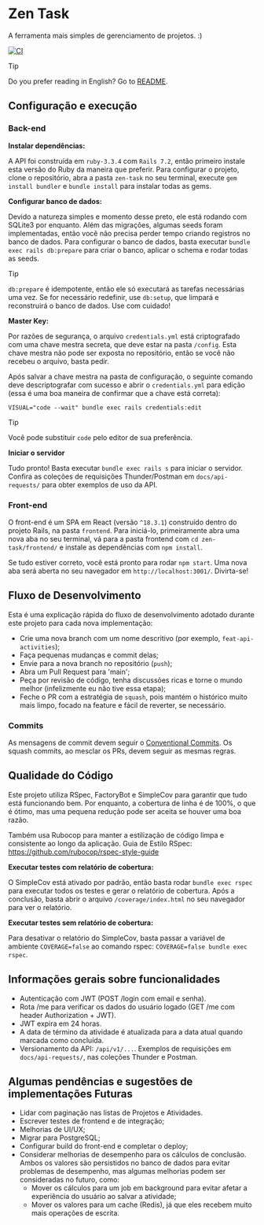 # Zen Task
A ferramenta mais simples de gerenciamento de projetos. :)

[![CI](https://github.com/pitagg/zen-task/actions/workflows/ci.yml/badge.svg)](https://github.com/pitagg/zen-task/actions/workflows/ci.yml)

> [!TIP]
> Do you prefer reading in English? Go to [README](/README.md).


## Configuração e execução

### Back-end

**Instalar dependências:**

A API foi construída em `ruby-3.3.4` com `Rails 7.2`, então primeiro instale esta versão do Ruby da maneira que preferir.
Para configurar o projeto, clone o repositório, abra a pasta `zen-task` no seu terminal, execute `gem install bundler` e `bundle install` para instalar todas as gems.

**Configurar banco de dados:**

Devido a natureza simples e momento desse preto, ele está rodando com SQLite3 por enquanto.
Além das migrações, algumas seeds foram implementadas, então você não precisa perder tempo criando registros no banco de dados.
Para configurar o banco de dados, basta executar `bundle exec rails db:prepare` para criar o banco, aplicar o schema e rodar todas as seeds.

> [!TIP]
> `db:prepare` é idempotente, então ele só executará as tarefas necessárias uma vez. Se for necessário redefinir, use `db:setup`, que limpará e reconstruirá o banco de dados. Use com cuidado!

**Master Key:**

Por razões de segurança, o arquivo `credentials.yml` está criptografado com uma chave mestra secreta, que deve estar na pasta `/config`. Esta chave mestra não pode ser exposta no repositório, então se você não recebeu o arquivo, basta pedir.

Após salvar a chave mestra na pasta de configuração, o seguinte comando deve descriptografar com sucesso e abrir o `credentials.yml` para edição (essa é uma boa maneira de confirmar que a chave está correta):

```
VISUAL="code --wait" bundle exec rails credentials:edit
```

> [!TIP]
> Você pode substituir `code` pelo editor de sua preferência.

**Iniciar o servidor**

Tudo pronto! Basta executar `bundle exec rails s` para iniciar o servidor.
Confira as coleções de requisições Thunder/Postman em `docs/api-requests/` para obter exemplos de uso da API.


### Front-end

O front-end é um SPA em React (versão `^18.3.1`) construído dentro do projeto Rails, na pasta `frontend`.
Para iniciá-lo, primeiramente abra uma nova aba no seu terminal, vá para a pasta frontend com `cd zen-task/frontend/` e instale as dependências com `npm install`.

Se tudo estiver correto, você está pronto para rodar `npm start`. Uma nova aba será aberta no seu navegador em `http://localhost:3001/`. Divirta-se!

## Fluxo de Desenvolvimento

Esta é uma explicação rápida do fluxo de desenvolvimento adotado durante este projeto para cada nova implementação:

- Crie uma nova branch com um nome descritivo (por exemplo, `feat-api-activities`);
- Faça pequenas mudanças e commit delas;
- Envie para a nova branch no repositório (`push`);
- Abra um Pull Request para 'main';
- Peça por revisão de código, tenha discussões ricas e torne o mundo melhor (infelizmente eu não tive essa etapa);
- Feche o PR com a estratégia de `squash`, pois mantém o histórico muito mais limpo, focado na feature e fácil de reverter, se necessário.

### Commits

As mensagens de commit devem seguir o [Conventional Commits](https://www.conventionalcommits.org).
Os squash commits, ao mesclar os PRs, devem seguir as mesmas regras.

## Qualidade do Código

Este projeto utiliza RSpec, FactoryBot e SimpleCov para garantir que tudo está funcionando bem.
Por enquanto, a cobertura de linha é de 100%, o que é ótimo, mas uma pequena redução pode ser aceita se houver uma boa razão.

Também usa Rubocop para manter a estilização de código limpa e consistente ao longo da aplicação.
Guia de Estilo RSpec: https://github.com/rubocop/rspec-style-guide

**Executar testes com relatório de cobertura:**

O SimpleCov está ativado por padrão, então basta rodar `bundle exec rspec` para executar todos os testes e gerar o relatório de cobertura.
Após a conclusão, basta abrir o arquivo `/coverage/index.html` no seu navegador para ver o relatório.

**Executar testes sem relatório de cobertura:**

Para desativar o relatório do SimpleCov, basta passar a variável de ambiente `COVERAGE=false` ao comando rspec: `COVERAGE=false bundle exec rspec`.

## Informações gerais sobre funcionalidades

- Autenticação com JWT (POST /login com email e senha).
- Rota /me para verificar os dados do usuário logado (GET /me com header Authorization + JWT).
- JWT expira em 24 horas.
- A data de término da atividade é atualizada para a data atual quando marcada como concluída.
- Versionamento da API: `/api/v1/...`. Exemplos de requisições em `docs/api-requests/`, nas coleções Thunder e Postman.

## Algumas pendências e sugestões de implementações Futuras

- Lidar com paginação nas listas de Projetos e Atividades.
- Escrever testes de frontend e de integração;
- Melhorias de UI/UX;
- Migrar para PostgreSQL;
- Configurar build do front-end e completar o deploy;
- Considerar melhorias de desempenho para os cálculos de conclusão. Ambos os valores são persistidos no banco de dados para evitar problemas de desempenho, mas algumas melhorias podem ser consideradas no futuro, como:
    - Mover os cálculos para um job em background para evitar afetar a experiência do usuário ao salvar a atividade;
    - Mover os valores para um cache (Redis), já que eles recebem muito mais operações de escrita.

